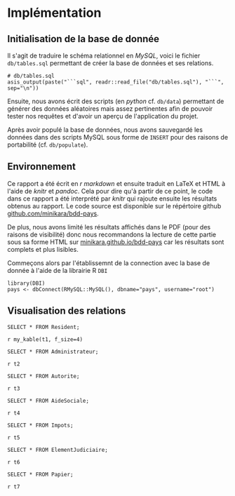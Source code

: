 # Implémentation

## Initialisation de la base de donnée

Il s'agit de traduire le schéma relationnel en *MySQL*,
voici le fichier `db/tables.sql` permettant de créer la base de données et ses relations.

```{r, echo = FALSE}
# db/tables.sql
asis_output(paste("```sql", readr::read_file("db/tables.sql"), "```", sep="\n"))
```

Ensuite, nous avons écrit des scripts (en *python* cf. `db/data`) permettant de générer des données aléatoires mais assez pertinentes
afin de pouvoir tester nos requêtes et d'avoir un aperçu de l'application du projet.

Après avoir populé la base de données, nous avons sauvegardé les données dans des scripts MySQL
sous forme de `INSERT` pour des raisons de portabilité (cf. `db/populate`).

## Environnement

Ce rapport a été écrit en *r markdown* et ensuite traduit en LaTeX et HTML à l'aide de *knitr* et *pandoc*.
Cela pour dire qu'à partir de ce point, le code dans ce rapport a été interprété par *knitr* qui rajoute
ensuite les résultats obtenus au rapport.
Le code source est disponible sur le répértoire github [github.com/minikara/bdd-pays](https://github.com/minikara/bdd-pays).

De plus, nous avons limité les résultats affichés dans le PDF (pour des raisons de visibilité) donc nous recommandons
la lecture de cette partie sous sa forme HTML sur [minikara.github.io/bdd-pays](minikara.github.io/bdd-pays) car les résultats
sont complets et plus lisibles.

Commeçons alors par l'établissemnt de la connection avec la base de donnée à l'aide de la librairie R `DBI`

```{r}
library(DBI)
pays <- dbConnect(RMySQL::MySQL(), dbname="pays", username="root")
```

## Visualisation des relations

```{sql, connection=pays, output.var="t1"}
SELECT * FROM Resident;
```
`r my_kable(t1, f_size=4)`


```{sql, connection=pays, output.var="t2"}
SELECT * FROM Administrateur;
```
`r t2`


```{sql, connection=pays, output.var="t3"}
SELECT * FROM Autorite;
```
`r t3`


```{sql, connection=pays, output.var="t4"}
SELECT * FROM AideSociale;
```
`r t4`


```{sql, connection=pays, output.var="t5"}
SELECT * FROM Impots;
```
`r t5`


```{sql, connection=pays, output.var="t6"}
SELECT * FROM ElementJudiciaire;
```
`r t6`


```{sql, connection=pays, output.var="t7"}
SELECT * FROM Papier;
```
`r t7`

